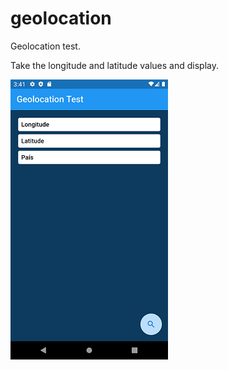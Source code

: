 # geolocation

Geolocation test.

Take the longitude and latitude values ​​and display.

![](screenshot.png)
